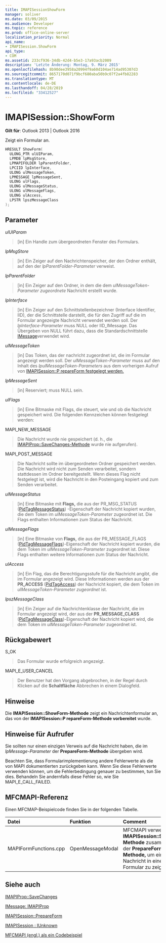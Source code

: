 ```yaml
---
title: IMAPISessionShowForm
manager: soliver
ms.date: 03/09/2015
ms.audience: Developer
ms.topic: reference
ms.prod: office-online-server
localization_priority: Normal
api_name:
- IMAPISession.ShowForm
api_type:
- COM
ms.assetid: 233cf936-34db-42d4-b5e3-17a93acb2009
description: 'Letzte Änderung: Montag, 9. März 2015'
ms.openlocfilehash: 8b90dee3958a20994f9a60d104ae714ad95307d3
ms.sourcegitcommit: 8657170d071f9bcf680aba50b9c07f2a4fb82283
ms.translationtype: MT
ms.contentlocale: de-DE
ms.lasthandoff: 04/28/2019
ms.locfileid: "33412527"
---
```

# <a name="imapisessionshowform"></a>IMAPISession::ShowForm

  
  
**Gilt für**: Outlook 2013 | Outlook 2016 
  
Zeigt ein Formular an.
  
```cpp
HRESULT ShowForm(
  ULONG_PTR ulUIParam,
  LPMDB lpMsgStore,
  LPMAPIFOLDER lpParentFolder,
  LPCIID lpInterface,
  ULONG ulMessageToken,
  LPMESSAGE lpMessageSent,
  ULONG ulFlags,
  ULONG ulMessageStatus,
  ULONG ulMessageFlags,
  ULONG ulAccess,
  LPSTR lpszMessageClass
);
```

## <a name="parameters"></a>Parameter

 _ulUIParam_
  
> [in] Ein Handle zum übergeordneten Fenster des Formulars.
    
 _lpMsgStore_
  
> [in] Ein Zeiger auf den Nachrichtenspeicher, der den Ordner enthält, auf den der  _lpParentFolder-Parameter_ verweist. 
    
 _lpParentFolder_
  
> [in] Ein Zeiger auf den Ordner, in dem die dem  _ulMessageToken-Parameter zugeordnete_ Nachricht erstellt wurde. 
    
 _lpInterface_
  
> [in] Ein Zeiger auf den Schnittstellenbezeichner (Interface Identifier, IID), der die Schnittstelle darstellt, die für den Zugriff auf die im Formular angezeigte Nachricht verwendet werden soll. Der  _lpInterface-Parameter_ muss NULL oder IID_IMessage. Das Übergeben von NULL führt dazu, dass die Standardschnittstelle [IMessage](imessageimapiprop.md)verwendet wird. 
    
 _ulMessageToken_
  
> [in] Das Token, das der nachricht zugeordnet ist, die im Formular angezeigt werden soll. Der _ulMessageToken-Parameter_ muss auf den Inhalt des _lpulMessageToken-Parameters_ aus dem vorherigen Aufruf von [IMAPISession::P repareForm festgelegt werden.](imapisession-prepareform.md)
    
 _lpMessageSent_
  
> [in] Reserviert; muss NULL sein. 
    
 _ulFlags_
  
> [in] Eine Bitmaske mit Flags, die steuert, wie und ob die Nachricht gespeichert wird. Die folgenden Kennzeichen können festgelegt werden:
    
MAPI_NEW_MESSAGE 
  
> Die Nachricht wurde nie gespeichert (d. h., die [IMAPIProp::SaveChanges-Methode](imapiprop-savechanges.md) wurde nie aufgerufen). 
    
MAPI_POST_MESSAGE 
  
> Die Nachricht sollte im übergeordneten Ordner gespeichert werden. Die Nachricht wird nicht zum Senden verarbeitet, sondern stattdessen im Ordner bereitgestellt. Wenn dieses Flag nicht festgelegt ist, wird die Nachricht in den Posteingang kopiert und zum Senden verarbeitet. 
    
 _ulMessageStatus_
  
> [in] Eine Bitmaske mit **Flags,** die aus der PR_MSG_STATUS ([PidTagMessageStatus](pidtagmessagestatus-canonical-property.md)) -Eigenschaft der Nachricht kopiert wurden, die dem Token im  _ulMessageToken-Parameter_ zugeordnet ist. Die Flags enthalten Informationen zum Status der Nachricht. 
    
 _ulMessageFlags_
  
> [in] Eine Bitmaske von **Flags,** die aus der PR_MESSAGE_FLAGS ([PidTagMessageFlags](pidtagmessageflags-canonical-property.md))-Eigenschaft der Nachricht kopiert wurden, die dem Token im  _ulMessageToken-Parameter_ zugeordnet ist. Diese Flags enthalten weitere Informationen zum Status der Nachricht. 
    
 _ulAccess_
  
> [in] Ein Flag, das die Berechtigungsstufe für die Nachricht angibt, die im Formular angezeigt wird. Diese Informationen werden aus der **PR_ACCESS** ([PidTagAccess](pidtagaccess-canonical-property.md)) der Nachricht kopiert, die dem Token im  _ulMessageToken-Parameter zugeordnet_ ist. 
    
 _lpszMessageClass_
  
> [in] Ein Zeiger auf die Nachrichtenklasse der Nachricht, die im Formular angezeigt wird, der aus der **PR_MESSAGE_CLASS** ([PidTagMessageClass](pidtagmessageclass-canonical-property.md))-Eigenschaft der Nachricht kopiert wird, die dem Token im  _ulMessageToken-Parameter_ zugeordnet ist. 
    
## <a name="return-value"></a>Rückgabewert

S_OK 
  
> Das Formular wurde erfolgreich angezeigt.
    
MAPI_E_USER_CANCEL 
  
> Der Benutzer hat den Vorgang abgebrochen, in der Regel durch Klicken auf die **Schaltfläche** Abbrechen in einem Dialogfeld. 
    
## <a name="remarks"></a>Hinweise

Die **IMAPISession::ShowForm-Methode** zeigt ein Nachrichtenformular an, das von der **IMAPISession::P repareForm-Methode vorbereitet** wurde. 
  
## <a name="notes-to-callers"></a>Hinweise für Aufrufer

Sie sollten nur einen einzigen Verweis auf die Nachricht haben, die im _lpMessage-Parameter_ der **PrepareForm-Methode** übergeben wird. 
  
Beachten Sie, dass Formularimplementierung andere Fehlerwerte als die von MAPI dokumentierten zurückgeben kann. Wenn Sie diese Fehlerwerte verwenden können, um die Fehlerbedingung genauer zu bestimmen, tun Sie dies. Behandeln Sie andernfalls diese Fehler so, wie Sie MAPI_E_CALL_FAILED. 
  
## <a name="mfcmapi-reference"></a>MFCMAPI-Referenz

Einen MFCMAP-Beispielcode finden Sie in der folgenden Tabelle.
  
|**Datei**|**Funktion**|**Comment**|
|:-----|:-----|:-----|
|MAPIFormFunctions.cpp  <br/> |OpenMessageModal  <br/> |MFCMAPI verwendet die **IMAPISession::ShowForm-Methode** zusammen mit der **PrepareForm-Methode,** um eine Nachricht in einem modalen Formular zu zeigen.  <br/> |
   
## <a name="see-also"></a>Siehe auch



[IMAPIProp::SaveChanges](imapiprop-savechanges.md)
  
[IMessage: IMAPIProp](imessageimapiprop.md)
  
[IMAPISession::PrepareForm](imapisession-prepareform.md)
  
[IMAPISession : IUnknown](imapisessioniunknown.md)


[MFCMAPI (engl.) als ein Codebeispiel](mfcmapi-as-a-code-sample.md)

